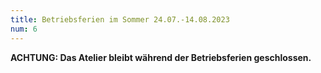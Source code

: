 ```yaml
---
title: Betriebsferien im Sommer 24.07.-14.08.2023
num: 6
---
```


__ACHTUNG: Das Atelier bleibt während der Betriebsferien geschlossen.__
